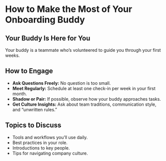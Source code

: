 # How to Make the Most of Your Onboarding Buddy

## Your Buddy Is Here for You
Your buddy is a teammate who’s volunteered to guide you through your first weeks.

## How to Engage
- **Ask Questions Freely:** No question is too small.
- **Meet Regularly:** Schedule at least one check-in per week in your first month.
- **Shadow or Pair:** If possible, observe how your buddy approaches tasks.
- **Get Culture Insights:** Ask about team traditions, communication style, and “unwritten rules.”

## Topics to Discuss
- Tools and workflows you’ll use daily.
- Best practices in your role.
- Introductions to key people.
- Tips for navigating company culture.
